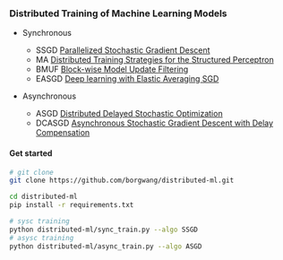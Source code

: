 ### Distributed Training of Machine Learning Models

- Synchronous
    - SSGD [Parallelized Stochastic Gradient Descent](https://papers.nips.cc/paper/4006-parallelized-stochastic-gradient-descent.pdf)
    - MA [Distributed Training Strategies for the Structured Perceptron](https://www.aclweb.org/anthology/N10-1069.pdf)
    - BMUF [Block-wise Model Update Filtering](https://www.microsoft.com/en-us/research/wp-content/uploads/2016/08/0005880.pdf)
    - EASGD [Deep learning with Elastic Averaging SGD](https://arxiv.org/abs/1412.6651)

- Asynchronous
    - ASGD [Distributed Delayed Stochastic Optimization](https://arxiv.org/abs/1104.5525)
    - DCASGD [Asynchronous Stochastic Gradient Descent with Delay Compensation](https://arxiv.org/abs/1609.08326)

#### Get started

```bash
# git clone
git clone https://github.com/borgwang/distributed-ml.git

cd distributed-ml
pip install -r requirements.txt

# sysc training
python distributed-ml/sync_train.py --algo SSGD
# asysc training
python distributed-ml/async_train.py --algo ASGD
```
